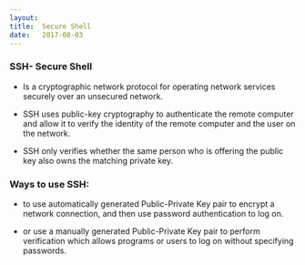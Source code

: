 ```yaml
---
layout:
title:	Secure Shell
date:	2017-08-03
---
```


### SSH- Secure Shell


- Is a cryptographic network protocol for operating network services securely over an unsecured network.

- SSH uses public-key cryptography to authenticate the remote computer and allow it to verify the identity of the remote computer and the user on the network.

- SSH only verifies whether the same person who is offering the public key also owns the matching private key.


### Ways to use SSH:


- to use automatically generated Public-Private Key pair to encrypt a network connection, and then use password authentication to log on.

- or use a manually generated Public-Private Key pair to perform verification which allows programs or users to log on without specifying passwords. 

